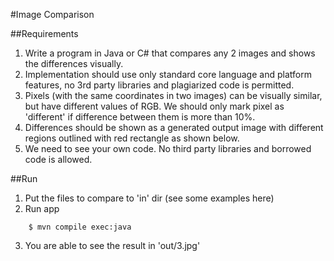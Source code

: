 #Image Comparison

##Requirements

1. Write a program in Java or C# that compares any 2 images and shows the differences visually.
2. Implementation should use only standard core language and platform features, no 3rd party libraries and plagiarized code is permitted.
3. Pixels (with the same coordinates in two images) can be visually similar, but have different values of RGB. We should only mark pixel as 'different' if difference between them is more than 10%.
4. Differences should be shown as a generated output image with different regions outlined with red rectangle as shown below.
5. We need to see your own code. No third party libraries and borrowed code is allowed.

##Run
1. Put the files to compare to 'in' dir (see some examples here)
2. Run app
```
    $ mvn compile exec:java

```
3. You are able to see the result in 'out/3.jpg'
